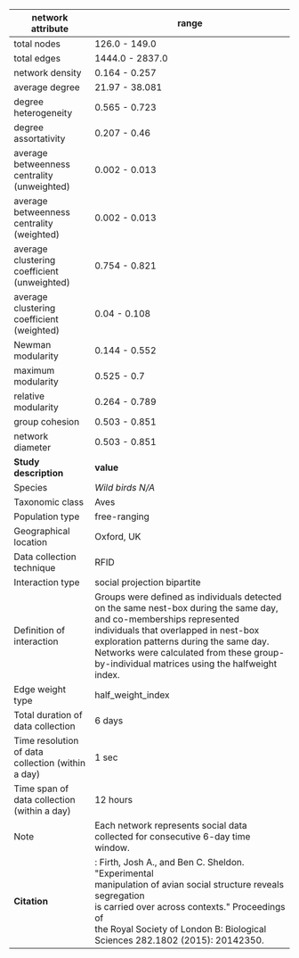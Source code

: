 network attribute|range
---|---
total nodes|126.0 - 149.0
total edges|1444.0 - 2837.0
network density|0.164 - 0.257
average degree|21.97 - 38.081
degree heterogeneity|0.565 - 0.723
degree assortativity|0.207 - 0.46
average betweenness centrality (unweighted)|0.002 - 0.013
average betweenness centrality (weighted)|0.002 - 0.013
average clustering coefficient (unweighted)|0.754 - 0.821
average clustering coefficient (weighted)|0.04 - 0.108
Newman modularity|0.144 - 0.552
maximum modularity|0.525 - 0.7
relative modularity|0.264 - 0.789
group cohesion|0.503 - 0.851
network diameter|0.503 - 0.851
**Study description**|**value**
Species|*Wild birds N/A*
Taxonomic class|Aves
Population type|free-ranging
Geographical location|Oxford, UK
Data collection technique|RFID
Interaction type|social projection bipartite
Definition of interaction|Groups were defined as individuals detected on the same nest-box during the same day, and co-memberships represented individuals that overlapped in nest-box exploration patterns during the same day. Networks were calculated from these group-by-individual matrices using the halfweight index.
Edge weight type|half_weight_index
Total duration of data collection|6 days
Time resolution of data collection (within a day)|1 sec
Time span of data collection (within a day)|12 hours
Note|Each network represents social data collected for consecutive 6-day time window.
**Citation** |: Firth, Josh A., and Ben C. Sheldon. "Experimental <br> manipulation of avian social structure reveals segregation <br> is carried over across contexts." Proceedings of <br> the Royal Society of London B: Biological <br> Sciences 282.1802 (2015): 20142350.